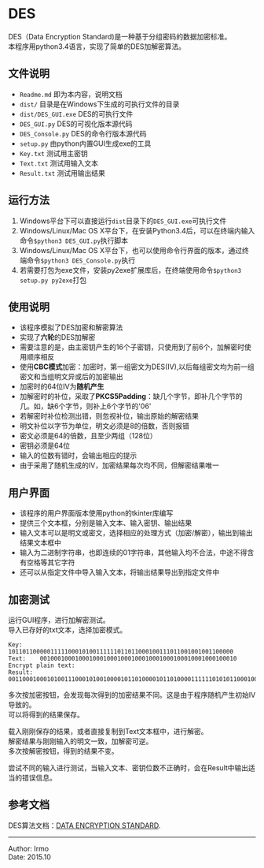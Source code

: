 # DES
DES（Data Encryption Standard)是一种基于分组密码的数据加密标准。  
本程序用python3.4语言，实现了简单的DES加解密算法。

## 文件说明

- `Readme.md` 即为本内容，说明文档
- `dist/` 目录是在Windows下生成的可执行文件的目录
- `dist/DES_GUI.exe` DES的可执行文件
- `DES_GUI.py` DES的可视化版本源代码
- `DES_Console.py` DES的命令行版本源代码
- `setup.py` 由python内置GUI生成exe的工具
- `Key.txt` 测试用主密钥
- `Text.txt` 测试用输入文本
- `Result.txt` 测试用输出结果

## 运行方法

1. Windows平台下可以直接运行`dist`目录下的`DES_GUI.exe`可执行文件
2. Windows/Linux/Mac OS X平台下，在安装Python3.4后，可以在终端内输入命令`$python3 DES_GUI.py`执行脚本
3. Windows/Linux/Mac OS X平台下，也可以使用命令行界面的版本，通过终端命令`$python3 DES_Console.py`执行
4. 若需要打包为exe文件，安装py2exe扩展库后，在终端使用命令`$python3 setup.py py2exe`打包

## 使用说明

- 该程序模拟了DES加密和解密算法
- 实现了**六轮**的DES加解密
- 需要注意的是，由主密钥产生的16个子密钥，只使用到了前6个，加解密时使用顺序相反
- 使用**CBC模式**加密：加密时，第一组密文为DES(IV),以后每组密文均为前一组密文和当组明文异或后的加密输出
- 加密时的64位IV为**随机产生**
- 加解密时的补位，采取了**PKCS5Padding**：缺几个字节，即补几个字节的几。如，缺6个字节，则补上6个字节的'06'
- 若解密时补位检测出错，则忽视补位，输出原始的解密结果
- 明文补位以字节为单位，明文必须是8的倍数，否则报错
- 密文必须是64的倍数，且至少两组（128位）
- 密钥必须是64位
- 输入的位数有错时，会输出相应的提示
- 由于采用了随机生成的IV，加密结果每次均不同，但解密结果唯一

## 用户界面

- 该程序的用户界面版本使用python的tkinter库编写
- 提供三个文本框，分别是输入文本、输入密钥、输出结果
- 输入文本可以是明文或密文，选择相应的处理方式（加密/解密），输出到输出结果文本框中
- 输入为二进制字符串，也即连续的01字符串，其他输入均不合法，中途不得含有空格等其它字符
- 还可以从指定文件中导入输入文本，将输出结果导出到指定文件中

## 加密测试

运行GUI程序，进行加解密测试。  
导入已存好的txt文本，选择加密模式。

```
Key:     1011011000001111100010100111111011011000100111011001001001100000
Text:    00100010001000100010001000100010001000100010001000100010
Encrypt plain text:
Result:  00110001000101001110001010010000101101000010110100001111110101011000100010110100001010110111100011001100110100110011110001001010
```
多次按加密按钮，会发现每次得到的加密结果不同。这是由于程序随机产生初始IV导致的。  
可以将得到的结果保存。  

载入刚刚保存的结果，或者直接复制到Text文本框中，进行解密。  
解密结果与刚刚输入的明文一致，加解密可逆。  
多次按解密按钮，得到的结果不变。  

尝试不同的输入进行测试，当输入文本、密钥位数不正确时，会在Result中输出适当的错误信息。

## 参考文档
DES算法文档：[DATA ENCRYPTION STANDARD](http://csrc.nist.gov/publications/fips/fips46-3/fips46-3.pdf).

---
Author: Irmo  
Date: 2015.10
